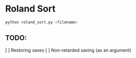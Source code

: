 # Roland Sort

```bash
python roland_sort.py <filename>
```


## TODO:
[ ] Restoring saves
[ ] Non-retarded saving (as an argument)